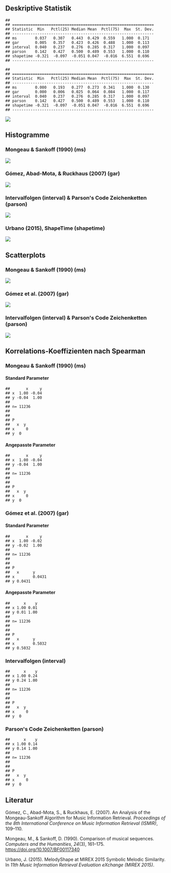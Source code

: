 Deskriptive Statistik
---------------------

    ## 
    ## ==============================================================
    ## Statistic  Min   Pctl(25) Median Mean  Pctl(75)  Max  St. Dev.
    ## --------------------------------------------------------------
    ## ms        0.037   0.307   0.443  0.429  0.559   1.000  0.171  
    ## gar       0.005   0.357   0.423  0.426  0.488   1.000  0.113  
    ## interval  0.040   0.237   0.276  0.285  0.317   1.000  0.097  
    ## parson    0.142   0.427   0.500  0.489  0.553   1.000  0.110  
    ## shapetime -0.321  -0.097  -0.051 0.047  -0.016  6.551  0.696  
    ## --------------------------------------------------------------

    ## 
    ## ==============================================================
    ## Statistic  Min   Pctl(25) Median Mean  Pctl(75)  Max  St. Dev.
    ## --------------------------------------------------------------
    ## ms        0.000   0.193   0.277  0.273  0.341   1.000  0.130  
    ## gar       0.000   0.006   0.025  0.064  0.084   1.000  0.117  
    ## interval  0.040   0.237   0.276  0.285  0.317   1.000  0.097  
    ## parson    0.142   0.427   0.500  0.489  0.553   1.000  0.110  
    ## shapetime -0.321  -0.097  -0.051 0.047  -0.016  6.551  0.696  
    ## --------------------------------------------------------------

![](README_files/figure-markdown_github/unnamed-chunk-3-1.png)

Histogramme
-----------

### Mongeau & Sankoff (1990) (ms)

![](README_files/figure-markdown_github/unnamed-chunk-4-1.png)

### Gómez, Abad-Mota, & Ruckhaus (2007) (gar)

![](README_files/figure-markdown_github/unnamed-chunk-5-1.png)

### Intervalfolgen (interval) & Parson's Code Zeichenketten (parson)

![](README_files/figure-markdown_github/unnamed-chunk-6-1.png)

### Urbano (2015), ShapeTime (shapetime)

![](README_files/figure-markdown_github/unnamed-chunk-7-1.png)

Scatterplots
------------

### Mongeau & Sankoff (1990) (ms)

![](README_files/figure-markdown_github/unnamed-chunk-8-1.png)

### Gómez et al. (2007) (gar)

![](README_files/figure-markdown_github/unnamed-chunk-9-1.png)

### Intervalfolgen (interval) & Parson's Code Zeichenketten (parson)

![](README_files/figure-markdown_github/unnamed-chunk-10-1.png)

Korrelations-Koeffizienten nach Spearman
----------------------------------------

### Mongeau & Sankoff (1990) (ms)

#### Standard Parameter

    ##       x     y
    ## x  1.00 -0.04
    ## y -0.04  1.00
    ## 
    ## n= 11236 
    ## 
    ## 
    ## P
    ##   x  y 
    ## x     0
    ## y  0

#### Angepasste Parameter

    ##       x     y
    ## x  1.00 -0.04
    ## y -0.04  1.00
    ## 
    ## n= 11236 
    ## 
    ## 
    ## P
    ##   x  y 
    ## x     0
    ## y  0

### Gómez et al. (2007) (gar)

#### Standard Parameter

    ##       x     y
    ## x  1.00 -0.02
    ## y -0.02  1.00
    ## 
    ## n= 11236 
    ## 
    ## 
    ## P
    ##   x      y     
    ## x        0.0431
    ## y 0.0431

#### Angepasste Parameter

    ##      x    y
    ## x 1.00 0.01
    ## y 0.01 1.00
    ## 
    ## n= 11236 
    ## 
    ## 
    ## P
    ##   x      y     
    ## x        0.5032
    ## y 0.5032

### Intervalfolgen (interval)

    ##      x    y
    ## x 1.00 0.24
    ## y 0.24 1.00
    ## 
    ## n= 11236 
    ## 
    ## 
    ## P
    ##   x  y 
    ## x     0
    ## y  0

### Parson's Code Zeichenketten (parson)

    ##      x    y
    ## x 1.00 0.14
    ## y 0.14 1.00
    ## 
    ## n= 11236 
    ## 
    ## 
    ## P
    ##   x  y 
    ## x     0
    ## y  0

Literatur
---------

Gómez, C., Abad-Mota, S., & Ruckhaus, E. (2007). An Analysis of the Mongeau-Sankoff Algorithm for Music Information Retrieval. *Proceedings of the 8th International Conference on Music Information Retrieval (ISMIR)*, 109–110.

Mongeau, M., & Sankoff, D. (1990). Comparison of musical sequences. *Computers and the Humanities*, *24*(3), 161–175. <https://doi.org/10.1007/BF00117340>

Urbano, J. (2015). MelodyShape at MIREX 2015 Symbolic Melodic Similarity. In *11th Music Information Retrieval Evaluation eXchange (MIREX 2015)*.
